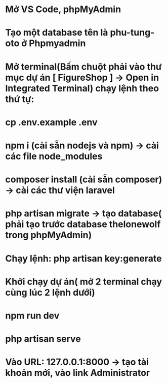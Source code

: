 # Mở VS Code, phpMyAdmin

# Tạo một database tên là phu-tung-oto ở Phpmyadmin

# Mở terminal(Bấm chuột phải vào thư mục dự án [ FigureShop ] -> Open in Integrated Terminal) chạy lệnh theo thứ tự:

# cp .env.example .env
# npm i (cài sẵn nodejs và npm) -> cài các file node_modules
# composer install (cài sẵn composer) -> cài các thư viện laravel
# php artisan migrate -> tạo database( phải tạo trước database thelonewolf trong phpMyAdmin)
# Chạy lệnh: php artisan key:generate

# Khởi chạy dự án( mở 2 terminal chạy cùng lúc 2 lệnh dưới)

# npm run dev
# php artisan serve
# Vào URL: 127.0.0.1:8000 -> tạo tài khoản mới, vào link Administrator
